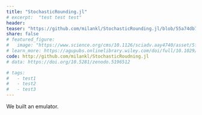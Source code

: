 ```yaml
---
title: "StochasticRounding.jl"
# excerpt:  "test test test"
header:
teaser: "https://github.com/milankl/StochasticRounding.jl/blob/55a74db797d2d58c44224b9d5ceb7eec97663f73/figs/logo.png"
share: false
# featured_figure: 
#   image: "https://www.science.org/cms/10.1126/sciadv.aay4740/asset/5f0263bd-fc33-4dc6-87df-46a19f3ab895/assets/graphic/aay4740-f2.jpeg"
# learn_more: https://agupubs.onlinelibrary.wiley.com/doi/full/10.1029/2021MS002954
code: http://github.com/milankl/StochasticRoudning.jl
# data: https://doi.org/10.5281/zenodo.5196512

# tags:
#   - test1
#   - test2
#   - test3
---
```


We built an emulator.
 

